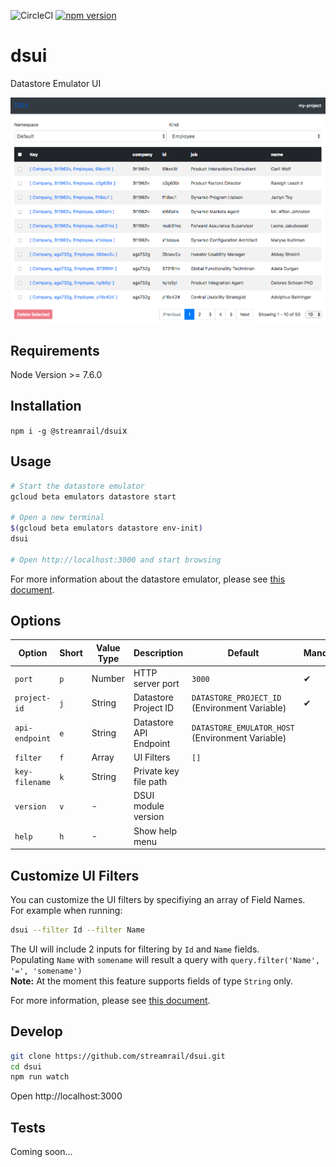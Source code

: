 ![CircleCI](https://img.shields.io/circleci/project/github/streamrail/dsui.svg)
[![npm version](https://badge.fury.io/js/%40streamrail%2Fdsui.svg)](https://badge.fury.io/@streamrail/dsui)

# dsui
Datastore Emulator UI   

<img src="/docs/example.png" alt="DSUI example screenshot"/>

## Requirements
Node Version >= 7.6.0

## Installation
`npm i -g @streamrail/dsui`x

## Usage
```bash
# Start the datastore emulator
gcloud beta emulators datastore start

# Open a new terminal
$(gcloud beta emulators datastore env-init)
dsui

# Open http://localhost:3000 and start browsing
```

For more information about the datastore emulator, please see [this document](https://cloud.google.com/datastore/docs/tools/datastore-emulator#setting_environment_variables).

## Options

| Option            | Short | Value Type        | Description            | Default                                          | Mandatory |
|-------------------|-------|-------------------|------------------------|--------------------------------------------------|-----------|
| `port`            | `p`   | Number            | HTTP server port       | `3000`                                           | ✔         |
| `project-id`      | `j`   | String            | Datastore Project ID   | `DATASTORE_PROJECT_ID` (Environment Variable)    | ✔         |
| `api-endpoint`    | `e`   | String            | Datastore API Endpoint | `DATASTORE_EMULATOR_HOST` (Environment Variable) |           |
| `filter`          | `f`   | Array<String>     | UI Filters             | `[]`                                             |           |
| `key-filename`    | `k`   | String            | Private key file path  |                                                  |           |
| `version`         | `v`   | -                 | DSUI module version    |                                                  |           |
| `help`            | `h`   | -                 | Show help menu         |                                                  |           |

## Customize UI Filters
You can customize the UI filters by specifiying an array of Field Names.   
For example when running:
```bash
dsui --filter Id --filter Name
```
The UI will include 2 inputs for filtering by `Id` and `Name` fields.  
Populating `Name` with `somename` will result a query with `query.filter('Name', '=', 'somename')`  
**Note:** At the moment this feature supports fields of type `String` only. 


For more information, please see [this document](https://cloud.google.com/datastore/docs/tools/datastore-emulator#setting_environment_variables).

## Develop
```bash
git clone https://github.com/streamrail/dsui.git
cd dsui
npm run watch
```
Open http://localhost:3000

## Tests
Coming soon...